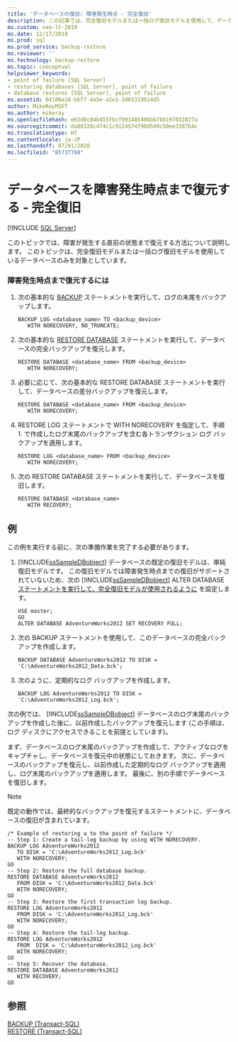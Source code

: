 ```yaml
---
title: 'データベースの復旧: 障害発生時点 - 完全復旧'
description: この記事では、完全復旧モデルまたは一括ログ復旧モデルを使用して、データベースの障害発生時点まで SQL Server データベースを復元する方法について説明します。
ms.custom: seo-lt-2019
ms.date: 12/17/2019
ms.prod: sql
ms.prod_service: backup-restore
ms.reviewer: ''
ms.technology: backup-restore
ms.topic: conceptual
helpviewer_keywords:
- point of failure [SQL Server]
- restoring databases [SQL Server], point of failure
- database restores [SQL Server], point of failure
ms.assetid: 04106e18-bbf7-4a5e-a2e1-3d65319814d5
author: MikeRayMSFT
ms.author: mikeray
ms.openlocfilehash: e63d8c84b455fbcf991485486bb7bb197032827a
ms.sourcegitcommit: da88320c474c1c9124574f90d549c50ee3387b4c
ms.translationtype: HT
ms.contentlocale: ja-JP
ms.lasthandoff: 07/01/2020
ms.locfileid: "85737708"
---
```

# <a name="restore-database-to-point-of-failure---full-recovery"></a>データベースを障害発生時点まで復元する - 完全復旧
 [!INCLUDE [SQL Server](../../includes/applies-to-version/sqlserver.md)]

  このトピックでは、障害が発生する直前の状態まで復元する方法について説明します。 このトピックは、完全復旧モデルまたは一括ログ復旧モデルを使用しているデータベースのみを対象としています。  
  
### <a name="to-restore-to-the-point-of-failure"></a>障害発生時点まで復元するには  
  
1.  次の基本的な [BACKUP](../../t-sql/statements/backup-transact-sql.md) ステートメントを実行して、ログの末尾をバックアップします。  
  
    ```  
    BACKUP LOG <database_name> TO <backup_device>   
       WITH NORECOVERY, NO_TRUNCATE;  
    ```  
  
2.  次の基本的な [RESTORE DATABASE](../../t-sql/statements/restore-statements-transact-sql.md) ステートメントを実行して、データベースの完全バックアップを復元します。  
  
    ```  
    RESTORE DATABASE <database_name> FROM <backup_device>   
       WITH NORECOVERY;  
    ```  
  
3.  必要に応じて、次の基本的な RESTORE DATABASE ステートメントを実行して、データベースの差分バックアップを復元します。  
  
    ```  
    RESTORE DATABASE <database_name> FROM <backup_device>   
       WITH NORECOVERY;  
    ```  
  
4.  RESTORE LOG ステートメントで WITH NORECOVERY を指定して、手順 1. で作成したログ末尾のバックアップを含む各トランザクション ログ バックアップを適用します。  
  
    ```  
    RESTORE LOG <database_name> FROM <backup_device>   
       WITH NORECOVERY;  
    ```  
  
5.  次の RESTORE DATABASE ステートメントを実行して、データベースを復旧します。  

    ```  
    RESTORE DATABASE <database_name>   
       WITH RECOVERY;  
    ```  
  
## <a name="example"></a>例  
 この例を実行する前に、次の準備作業を完了する必要があります。  
  
1.  [!INCLUDE[ssSampleDBobject](../../includes/sssampledbobject-md.md)] データベースの既定の復旧モデルは、単純復旧モデルです。 この復旧モデルでは障害発生時点までの復旧がサポートされていないため、次の [!INCLUDE[ssSampleDBobject](../../includes/sssampledbobject-md.md)] ALTER DATABASE [ステートメントを実行して、完全復旧モデルが使用されるように](../../t-sql/statements/alter-database-transact-sql.md) を設定します。  
  
    ```  
    USE master;  
    GO  
    ALTER DATABASE AdventureWorks2012 SET RECOVERY FULL;  
    ```  
  
2.  次の BACKUP ステートメントを使用して、このデータベースの完全バックアップを作成します。  
  
    ```  
    BACKUP DATABASE AdventureWorks2012 TO DISK = 'C:\AdventureWorks2012_Data.bck';  
    ```  
  
3.  次のように、定期的なログ バックアップを作成します。  
  
    ```  
    BACKUP LOG AdventureWorks2012 TO DISK = 'C:\AdventureWorks2012_Log.bck';  
    ```  
  
 次の例では、 [!INCLUDE[ssSampleDBobject](../../includes/sssampledbobject-md.md)] データベースのログ末尾のバックアップを作成した後に、以前作成したバックアップを復元します (この手順は、ログ ディスクにアクセスできることを前提としています)。  
  
 まず、データベースのログ末尾のバックアップを作成して、アクティブなログをキャプチャし、データベースを復元中の状態にしておきます。 次に、データベースのバックアップを復元し、以前作成した定期的なログ バックアップを適用し、ログ末尾のバックアップを適用します。 最後に、別の手順でデータベースを復旧します。  
  
> [!NOTE]  
>  既定の動作では、最終的なバックアップを復元するステートメントに、データベースの復旧が含まれています。  
  
```  
/* Example of restoring a to the point of failure */  
-- Step 1: Create a tail-log backup by using WITH NORECOVERY.  
BACKUP LOG AdventureWorks2012  
   TO DISK = 'C:\AdventureWorks2012_Log.bck'  
   WITH NORECOVERY;  
GO  
-- Step 2: Restore the full database backup.  
RESTORE DATABASE AdventureWorks2012  
   FROM DISK = 'C:\AdventureWorks2012_Data.bck'  
   WITH NORECOVERY;  
GO  
-- Step 3: Restore the first transaction log backup.  
RESTORE LOG AdventureWorks2012  
   FROM DISK = 'C:\AdventureWorks2012_Log.bck'  
   WITH NORECOVERY;  
GO  
-- Step 4: Restore the tail-log backup.  
RESTORE LOG AdventureWorks2012  
   FROM  DISK = 'C:\AdventureWorks2012_Log.bck'  
   WITH NORECOVERY;  
GO  
-- Step 5: Recover the database.  
RESTORE DATABASE AdventureWorks2012  
   WITH RECOVERY;  
GO  
```  
  
## <a name="see-also"></a>参照  
 [BACKUP &#40;Transact-SQL&#41;](../../t-sql/statements/backup-transact-sql.md)   
 [RESTORE &#40;Transact-SQL&#41;](../../t-sql/statements/restore-statements-transact-sql.md)  
  
  
